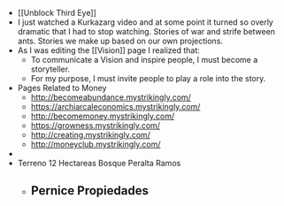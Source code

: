 - [[Unblock Third Eye]]
- I just watched a Kurkazarg video and at some point it turned so overly dramatic that I had to stop watching. Stories of war and strife between ants. Stories we make up based on our own projections.
- As I was editing the [[Vision]] page I realized that:
	- To communicate a Vision and inspire people, I must become a storyteller.
	- For my purpose, I must invite people to play a role into the story.
- Pages Related to Money
	- http://becomeabundance.mystrikingly.com/
	- https://archiarcaleconomics.mystrikingly.com/
	- http://becomemoney.mystrikingly.com/
	- https://growness.mystrikingly.com/
	- http://creating.mystrikingly.com/
	- http://moneyclub.mystrikingly.com/
-
- Terreno 12 Hectareas Bosque Peralta Ramos
	- Pernice Propiedades
		-